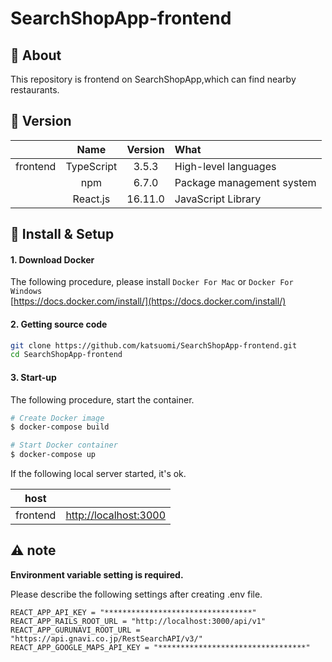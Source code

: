 # SearchShopApp-frontend

## 💬 About

This repository is frontend on SearchShopApp,which can find nearby restaurants.

## 🌻 Version

||Name|Version|What|
|:-:|:-:|:-:|:-|
|frontend|TypeScript|3.5.3|High-level languages|
||npm|6.7.0|Package management system|
||React.js|16.11.0|JavaScript Library|

## 🔰 Install & Setup

#### 1. Download Docker

The following procedure, please install `Docker For Mac` or  `Docker For Windows`  
[https://docs.docker.com/install/](https://docs.docker.com/install/)

#### 2. Getting source code

```bash
git clone https://github.com/katsuomi/SearchShopApp-frontend.git
cd SearchShopApp-frontend
```

#### 3. Start-up

The following procedure, start the container.

```bash
# Create Docker image
$ docker-compose build

# Start Docker container
$ docker-compose up
```

If the following local server started, it's ok. 

|host||
|:-:|:-:|
|frontend|[http://localhost:3000](http://localhost:3000)|

## ⚠️ note
**Environment variable setting is required.**

Please describe the following settings after creating .env file.

```(.env)
REACT_APP_API_KEY = "*********************************"
REACT_APP_RAILS_ROOT_URL = "http://localhost:3000/api/v1"
REACT_APP_GURUNAVI_ROOT_URL = "https://api.gnavi.co.jp/RestSearchAPI/v3/"
REACT_APP_GOOGLE_MAPS_API_KEY = "*********************************"
```
